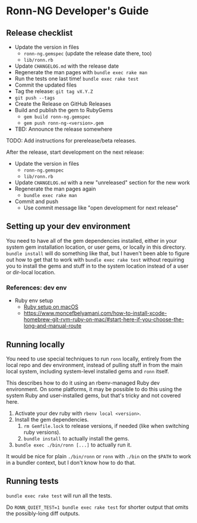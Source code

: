 # Ronn-NG Developer's Guide

## Release checklist

* Update the version in files
  * `ronn-ng.gemspec` (update the release date there, too)
  * `lib/ronn.rb`
* Update `CHANGELOG.md` with the release date
* Regenerate the man pages with `bundle exec rake man`
* Run the tests one last time! `bundle exec rake test`
* Commit the updated files
* Tag the release: `git tag vX.Y.Z`
* `git push --tags`
* Create the Release on GitHub Releases
* Build and publish the gem to RubyGems
  * `gem build ronn-ng.gemspec`
  * `gem push ronn-ng-<version>.gem`
* TBD: Announce the release somewhere

TODO: Add instructions for prerelease/beta releases.

After the release, start development on the next release:

* Update the version in files
  * `ronn-ng.gemspec`
  * `lib/ronn.rb`
* Update `CHANGELOG.md` with a new "unreleased" section for the new work
* Regenerate the man pages again
  * `bundle exec rake man`
* Commit and push
  * Use commit message like "open development for next release"

## Setting up your dev environment

You need to have all of the gem dependencies installed, either in your system gem installation location, or user gems, or locally in this directory. `bundle install` will do something like that, but I haven't been able to figure out how to get that to work with `bundle exec rake test` without requiring you to install the gems and stuff in to the system location instead of a user or dir-local location.

### References: dev env

* Ruby env setup
  * [Ruby setup on macOS](https://www.moncefbelyamani.com/the-definitive-guide-to-installing-ruby-gems-on-a-mac/)
  * <https://www.moncefbelyamani.com/how-to-install-xcode-homebrew-git-rvm-ruby-on-mac/#start-here-if-you-choose-the-long-and-manual-route>

## Running locally

You need to use special techniques to run `ronn` locally, entirely from the local repo and dev environment, instead of pulling stuff in from the main local system, including system-level installed gems and `ronn` itself.

This describes how to do it using an rbenv-managed Ruby dev environment. On some platforms, it may be possible to do this using the system Ruby and user-installed gems, but that's tricky and not covered here.

1. Activate your dev ruby with `rbenv local <version>`.
2. Install the gem dependencies.
    1. `rm Gemfile.lock` to release versions, if needed (like when switching ruby versions).
    2. `bundle install` to actually install the gems.
3. `bundle exec ./bin/ronn [...]` to actually run it.

It would be nice for plain `./bin/ronn` or `ronn` with `./bin` on the `$PATH` to work in a bundler context, but I don't know how to do that.

## Running tests

`bundle exec rake test` will run all the tests.

Do `RONN_QUIET_TEST=1 bundle exec rake test` for shorter output that omits the possibly-long
diff outputs.
